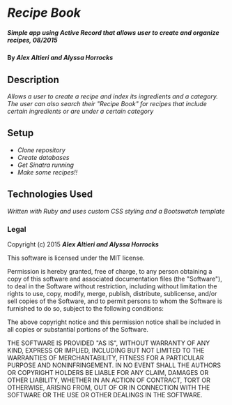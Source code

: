 
# _Recipe Book_

##### _Simple app using Active Record that allows user to create and organize recipes, 08/2015_

#### By _**Alex Altieri and Alyssa Horrocks**_

## Description

_Allows a user to create a recipe and index its ingredients and a category. The user can also search their "Recipe Book" for recipes that include certain ingredients or are under a certain category_

## Setup

* _Clone repository_
* _Create databases_
* _Get Sinatra running_
* _Make some recipes!!_


## Technologies Used

_Written with Ruby and uses custom CSS styling and a Bootswatch template_

### Legal


Copyright (c) 2015 **_Alex Altieri and Alyssa Horrocks_**

This software is licensed under the MIT license.

Permission is hereby granted, free of charge, to any person obtaining a copy
of this software and associated documentation files (the "Software"), to deal
in the Software without restriction, including without limitation the rights
to use, copy, modify, merge, publish, distribute, sublicense, and/or sell
copies of the Software, and to permit persons to whom the Software is
furnished to do so, subject to the following conditions:

The above copyright notice and this permission notice shall be included in
all copies or substantial portions of the Software.

THE SOFTWARE IS PROVIDED "AS IS", WITHOUT WARRANTY OF ANY KIND, EXPRESS OR
IMPLIED, INCLUDING BUT NOT LIMITED TO THE WARRANTIES OF MERCHANTABILITY,
FITNESS FOR A PARTICULAR PURPOSE AND NONINFRINGEMENT. IN NO EVENT SHALL THE
AUTHORS OR COPYRIGHT HOLDERS BE LIABLE FOR ANY CLAIM, DAMAGES OR OTHER
LIABILITY, WHETHER IN AN ACTION OF CONTRACT, TORT OR OTHERWISE, ARISING FROM,
OUT OF OR IN CONNECTION WITH THE SOFTWARE OR THE USE OR OTHER DEALINGS IN
THE SOFTWARE.
